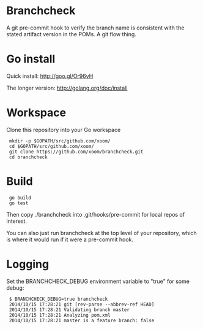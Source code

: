 Branchcheck
===========

A git pre-commit hook to verify the branch name is consistent with
the stated artifact version in the POMs.  A git flow thing.

Go install
==========

Quick install:  http://goo.gl/Or96vH

The longer version:  http://golang.org/doc/install

Workspace
=========

Clone this repository into your Go workspace

     mkdir -p $GOPATH/src/github.com/xoom/
     cd $GOPATH/src/github.com/xoom/
     git clone https://github.com/xoom/branchcheck.git
     cd branchcheck

Build
=====

     go build
     go test

Then copy ./branchcheck into .git/hooks/pre-commit for local repos of interest.

You can also just run branchcheck at the top level of your repository,
which is where it would run if it were a pre-commit hook.

Logging
=======

Set the BRANCHCHECK_DEBUG environment variable to "true" for some debug:

     $ BRANCHCHECK_DEBUG=true branchcheck
     2014/10/15 17:28:21 git [rev-parse --abbrev-ref HEAD]
     2014/10/15 17:28:21 Validating branch master
     2014/10/15 17:28:21 Analyzing pom.xml
     2014/10/15 17:28:21 master is a feature branch: false
